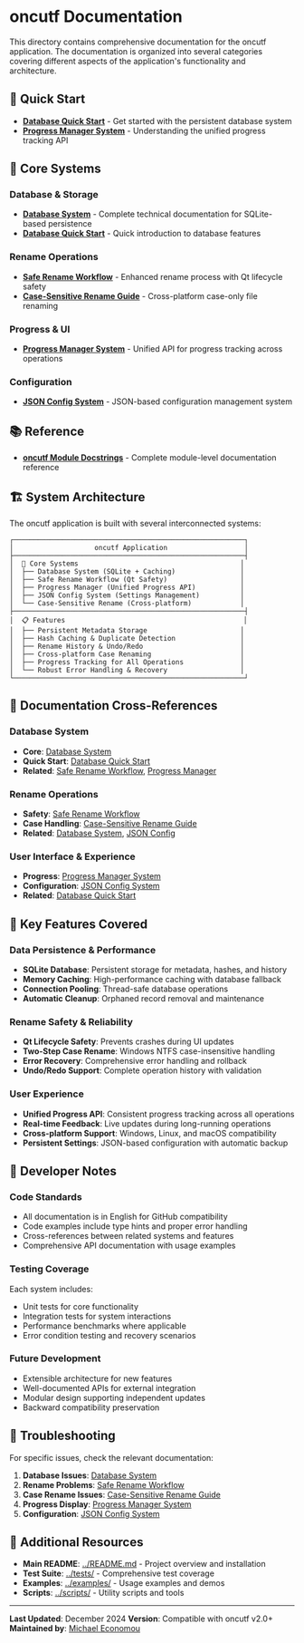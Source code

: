 # oncutf Documentation

This directory contains comprehensive documentation for the oncutf application. The documentation is organized into several categories covering different aspects of the application's functionality and architecture.

## 📖 Quick Start

- **[Database Quick Start](database_quick_start.md)** - Get started with the persistent database system
- **[Progress Manager System](progress_manager_system.md)** - Understanding the unified progress tracking API

## 🔧 Core Systems

### Database & Storage
- **[Database System](database_system.md)** - Complete technical documentation for SQLite-based persistence
- **[Database Quick Start](database_quick_start.md)** - Quick introduction to database features

### Rename Operations
- **[Safe Rename Workflow](safe_rename_workflow.md)** - Enhanced rename process with Qt lifecycle safety
- **[Case-Sensitive Rename Guide](case_sensitive_rename_guide.md)** - Cross-platform case-only file renaming

### Progress & UI
- **[Progress Manager System](progress_manager_system.md)** - Unified API for progress tracking across operations

### Configuration
- **[JSON Config System](json_config_system.md)** - JSON-based configuration management system

## 📚 Reference

- **[oncutf Module Docstrings](oncutf_module_docstrings.md)** - Complete module-level documentation reference

## 🏗️ System Architecture

The oncutf application is built with several interconnected systems:

```
┌─────────────────────────────────────────────────────────┐
│                    oncutf Application                   │
├─────────────────────────────────────────────────────────┤
│  🎯 Core Systems                                        │
│  ├── Database System (SQLite + Caching)                │
│  ├── Safe Rename Workflow (Qt Safety)                  │
│  ├── Progress Manager (Unified Progress API)           │
│  ├── JSON Config System (Settings Management)          │
│  └── Case-Sensitive Rename (Cross-platform)            │
├─────────────────────────────────────────────────────────┤
│  📋 Features                                            │
│  ├── Persistent Metadata Storage                       │
│  ├── Hash Caching & Duplicate Detection                │
│  ├── Rename History & Undo/Redo                        │
│  ├── Cross-platform Case Renaming                      │
│  ├── Progress Tracking for All Operations              │
│  └── Robust Error Handling & Recovery                  │
└─────────────────────────────────────────────────────────┘
```

## 🔗 Documentation Cross-References

### Database System
- **Core**: [Database System](database_system.md)
- **Quick Start**: [Database Quick Start](database_quick_start.md)
- **Related**: [Safe Rename Workflow](safe_rename_workflow.md), [Progress Manager](progress_manager_system.md)

### Rename Operations
- **Safety**: [Safe Rename Workflow](safe_rename_workflow.md)
- **Case Handling**: [Case-Sensitive Rename Guide](case_sensitive_rename_guide.md)
- **Related**: [Database System](database_system.md), [JSON Config](json_config_system.md)

### User Interface & Experience
- **Progress**: [Progress Manager System](progress_manager_system.md)
- **Configuration**: [JSON Config System](json_config_system.md)
- **Related**: [Database Quick Start](database_quick_start.md)

## 🚀 Key Features Covered

### Data Persistence & Performance
- **SQLite Database**: Persistent storage for metadata, hashes, and history
- **Memory Caching**: High-performance caching with database fallback
- **Connection Pooling**: Thread-safe database operations
- **Automatic Cleanup**: Orphaned record removal and maintenance

### Rename Safety & Reliability
- **Qt Lifecycle Safety**: Prevents crashes during UI updates
- **Two-Step Case Rename**: Windows NTFS case-insensitive handling
- **Error Recovery**: Comprehensive error handling and rollback
- **Undo/Redo Support**: Complete operation history with validation

### User Experience
- **Unified Progress API**: Consistent progress tracking across all operations
- **Real-time Feedback**: Live updates during long-running operations
- **Cross-platform Support**: Windows, Linux, and macOS compatibility
- **Persistent Settings**: JSON-based configuration with automatic backup

## 📝 Developer Notes

### Code Standards
- All documentation is in English for GitHub compatibility
- Code examples include type hints and proper error handling
- Cross-references between related systems and features
- Comprehensive API documentation with usage examples

### Testing Coverage
Each system includes:
- Unit tests for core functionality
- Integration tests for system interactions
- Performance benchmarks where applicable
- Error condition testing and recovery scenarios

### Future Development
- Extensible architecture for new features
- Well-documented APIs for external integration
- Modular design supporting independent updates
- Backward compatibility preservation

## 🔧 Troubleshooting

For specific issues, check the relevant documentation:

1. **Database Issues**: [Database System](database_system.md#troubleshooting)
2. **Rename Problems**: [Safe Rename Workflow](safe_rename_workflow.md#troubleshooting)
3. **Case Rename Issues**: [Case-Sensitive Rename Guide](case_sensitive_rename_guide.md#troubleshooting)
4. **Progress Display**: [Progress Manager System](progress_manager_system.md#troubleshooting)
5. **Configuration**: [JSON Config System](json_config_system.md#troubleshooting)

## 📄 Additional Resources

- **Main README**: [../README.md](../README.md) - Project overview and installation
- **Test Suite**: [../tests/](../tests/) - Comprehensive test coverage
- **Examples**: [../examples/](../examples/) - Usage examples and demos
- **Scripts**: [../scripts/](../scripts/) - Utility scripts and tools

---

**Last Updated**: December 2024
**Version**: Compatible with oncutf v2.0+
**Maintained by**: [Michael Economou](https://oncut.gr)

